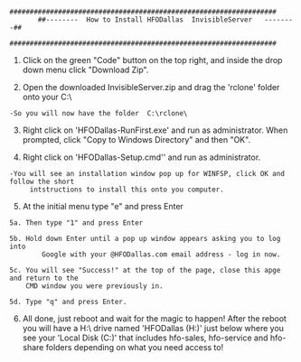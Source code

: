            ##################################################################
           ##--------  How to Install HFODallas  InvisibleServer   --------##
           ##################################################################
				 
                            
  1. Click on the green "Code" button on the top right, and inside the drop down menu click "Download Zip".

  2. Open the downloaded InvisibleServer.zip and drag the 'rclone' folder onto your C:\
	
	-So you will now have the folder  C:\rclone\
  

  3. Right click on 'HFODallas-RunFirst.exe' and run as administrator.  When prompted, 
     click "Copy to Windows Directory" and then "OK".
  

  4. Right click on 'HFODallas-Setup.cmd'' and run as administrator.

	-You will see an installation window pop up for WINFSP, click OK and follow the short 
         intstructions to install this onto you computer.

    
  5. At the initial menu type "e" and press Enter 
	
	5a. Then type "1" and press Enter
 
	5b. Hold down Enter until a pop up window appears asking you to log into 
            Google with your @HFODallas.com email address - log in now.

	5c. You will see "Success!" at the top of the page, close this apge and return to the 
	    CMD window you were previously in.

	5d. Type "q" and press Enter.

   6. All done, just reboot and wait for the magic to happen! After the reboot you will have a
      H:\ drive named 'HFODallas (H:)' just below where you see your 'Local Disk (C:)' that 
      includes hfo-sales, hfo-service and hfo-share folders depending on what you need access to!	

